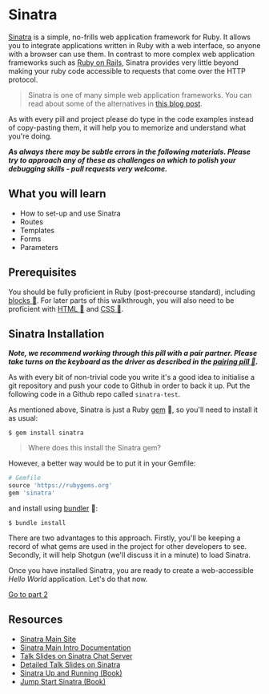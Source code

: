 # Sinatra

[Sinatra](http://www.sinatrarb.com/) is a simple, no-frills web application framework for Ruby. It allows you to integrate applications written in Ruby with a web interface, so anyone with a browser can use them. In contrast to more complex web application frameworks such as [Ruby on Rails](http://rubyonrails.org), Sinatra provides very little beyond making your ruby code accessible to requests that come over the HTTP protocol.

> Sinatra is one of many simple web application frameworks.  You can read about some of the alternatives in [this blog post](http://www.sitepoint.com/ruby-microframeworks-round/).


As with every pill and project please do type in the code examples instead of copy-pasting them, it will help you to memorize and understand what you're doing.

***As always there may be subtle errors in the following materials.  Please try to approach any of these as challenges on which to polish your debugging skills - pull requests very welcome.***

## What you will learn

* How to set-up and use Sinatra
* Routes
* Templates
* Forms
* Parameters

## Prerequisites

You should be fully proficient in Ruby (post-precourse standard), including [blocks&nbsp;:pill:](blocks.md). For later parts of this walkthrough, you will also need to be proficient with [HTML&nbsp;:pill:](html.md) and [CSS&nbsp;:pill:](css.md).

## Sinatra Installation

***Note, we recommend working through this pill with a pair partner. Please take turns on the keyboard as the driver as described in the [pairing pill&nbsp;:pill:](pairing.md).***

As with every bit of non-trivial code you write it's a good idea to initialise a git repository and push your code to Github in order to back it up.  Put the following code in a Github repo called `sinatra-test`.

As mentioned above, Sinatra is just a Ruby [gem](gems.md) :pill:, so you'll need to install it as usual:

`$ gem install sinatra`

> Where does this install the Sinatra gem?

However, a better way would be to put it in your Gemfile:

```ruby
# Gemfile
source 'https://rubygems.org'
gem 'sinatra'
```

and install using [bundler](bundler.md) :pill::

`$ bundle install`

There are two advantages to this approach. Firstly, you'll be keeping a record of what gems are used in the project for other developers to see. Secondly, it will help Shotgun (we'll discuss it in a minute) to load Sinatra.

Once you have installed Sinatra, you are ready to create a web-accessible _Hello World_ application. Let's do that now.

[Go to part 2](sinatra_2.md)

Resources
--------

* [Sinatra Main Site](http://www.sinatrarb.com/)
* [Sinatra Main Intro Documentation](http://www.sinatrarb.com/intro.html)
* [Talk Slides on Sinatra Chat Server](http://obfusk.org/achatwithsinatra/#1)
* [Detailed Talk Slides on Sinatra](http://www.slideshare.net/BobNadlerJr/sinatra-flatiron)
* [Sinatra Up and Running (Book)](http://shop.oreilly.com/product/0636920019664.do)
* [Jump Start Sinatra (Book)](http://www.sitepoint.com/store/jump-start-sinatra/)



